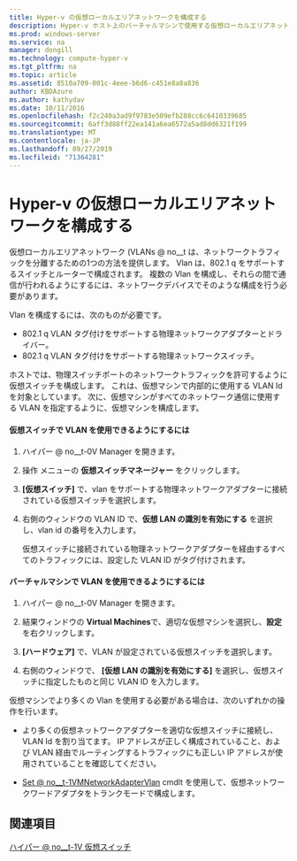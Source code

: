 ```yaml
---
title: Hyper-v の仮想ローカルエリアネットワークを構成する
description: Hyper-v ホスト上のバーチャルマシンで使用する仮想ローカルエリアネットワーク (VLAN) を構成する手順について説明します。
ms.prod: windows-server
ms.service: na
manager: dongill
ms.technology: compute-hyper-v
ms.tgt_pltfrm: na
ms.topic: article
ms.assetid: 8510a709-001c-4eee-b6d6-c451e8a8a836
author: KBDAzure
ms.author: kathydav
ms.date: 10/11/2016
ms.openlocfilehash: f2c240a3ad9f9783e509efb288cc6c6410339685
ms.sourcegitcommit: 6aff3d88ff22ea141a6ea6572a5ad8dd6321f199
ms.translationtype: MT
ms.contentlocale: ja-JP
ms.lasthandoff: 09/27/2019
ms.locfileid: "71364281"
---
```

# <a name="configure-virtual-local-area-networks-for-hyper-v"></a>Hyper-v の仮想ローカルエリアネットワークを構成する
仮想ローカルエリアネットワーク \(VLANs @ no__t は、ネットワークトラフィックを分離するための1つの方法を提供します。 Vlan は、802.1 q をサポートするスイッチとルーターで構成されます。 複数の Vlan を構成し、それらの間で通信が行われるようにするには、ネットワークデバイスでそのような構成を行う必要があります。 

Vlan を構成するには、次のものが必要です。  
  
-   802.1 q VLAN タグ付けをサポートする物理ネットワークアダプターとドライバー。  
-   802.1 q VLAN タグ付けをサポートする物理ネットワークスイッチ。  
  
ホストでは、物理スイッチポートのネットワークトラフィックを許可するように仮想スイッチを構成します。 これは、仮想マシンで内部的に使用する VLAN Id を対象としています。 次に、仮想マシンがすべてのネットワーク通信に使用する VLAN を指定するように、仮想マシンを構成します。  
  
#### <a name="to-allow-a-virtual-switch-to-use-a-vlan"></a>仮想スイッチで VLAN を使用できるようにするには  
  
1.  ハイパー @ no__t-0V Manager を開きます。  
  
2.  操作 メニューの **仮想スイッチマネージャー** をクリックします。  
  
3.  **[仮想スイッチ]** で、vlan をサポートする物理ネットワークアダプターに接続されている仮想スイッチを選択します。 

4. 右側のウィンドウの VLAN ID で、**仮想 LAN の識別を有効にする** を選択し、vlan id の番号を入力します。  
  
    仮想スイッチに接続されている物理ネットワークアダプターを経由するすべてのトラフィックには、設定した VLAN ID がタグ付けされます。  
  
#### <a name="to-allow-a-virtual-machine-to-use-a-vlan"></a>バーチャルマシンで VLAN を使用できるようにするには  
  
1.  ハイパー @ no__t-0V Manager を開きます。  
  
2.  結果ウィンドウの  **Virtual Machines**で、適切な仮想マシンを選択し、**設定** を右クリックします。  

3.  **[ハードウェア]** で、VLAN が設定されている仮想スイッチを選択します。
  
4.  右側のウィンドウで、 **[仮想 LAN の識別を有効にする]** を選択し、仮想スイッチに指定したものと同じ VLAN ID を入力します。 

仮想マシンでより多くの Vlan を使用する必要がある場合は、次のいずれかの操作を行います。  
  
-   より多くの仮想ネットワークアダプターを適切な仮想スイッチに接続し、VLAN Id を割り当てます。 IP アドレスが正しく構成されていること、および VLAN 経由でルーティングするトラフィックにも正しい IP アドレスが使用されていることを確認してください。  
  
-   [Set @ no__t-1VMNetworkAdapterVlan](https://technet.microsoft.com/library/hh848475.aspx) cmdlt を使用して、仮想ネットワークワードアダプタをトランクモードで構成します。
  
## <a name="see-also"></a>関連項目  
 
[ハイパー @ no__t-1V 仮想スイッチ](https://technet.microsoft.com/windows-server-docs/networking/technologies/hyper-v-virtual-switch/hyper-v-virtual-switch)